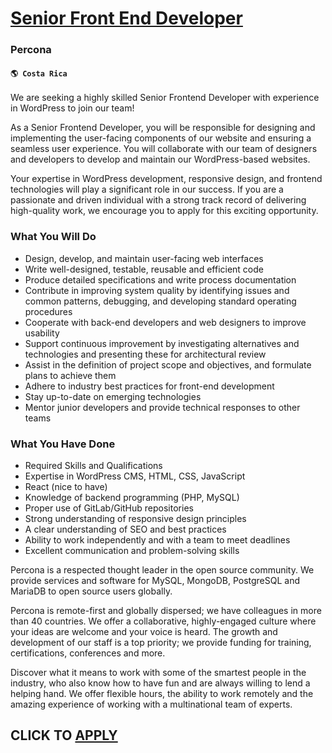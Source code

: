 # [Senior Front End Developer](https://www.remotewlb.com/apply/senior-front-end-developer-77558)  
### Percona  
#### `🌎 Costa Rica`  

We are seeking a highly skilled Senior Frontend Developer with experience in WordPress to join our team!

As a Senior Frontend Developer, you will be responsible for designing and implementing the user-facing components of our website and ensuring a seamless user experience. You will collaborate with our team of designers and developers to develop and maintain our WordPress-based websites.

Your expertise in WordPress development, responsive design, and frontend technologies will play a significant role in our success. If you are a passionate and driven individual with a strong track record of delivering high-quality work, we encourage you to apply for this exciting opportunity.

### What You Will Do

  * Design, develop, and maintain user-facing web interfaces
  * Write well-designed, testable, reusable and efficient code
  * Produce detailed specifications and write process documentation
  * Contribute in improving system quality by identifying issues and common patterns, debugging, and developing standard operating procedures
  * Cooperate with back-end developers and web designers to improve usability
  * Support continuous improvement by investigating alternatives and technologies and presenting these for architectural review
  * Assist in the definition of project scope and objectives, and formulate plans to achieve them
  * Adhere to industry best practices for front-end development
  * Stay up-to-date on emerging technologies
  * Mentor junior developers and provide technical responses to other teams

### What You Have Done

  * Required Skills and Qualifications
  * Expertise in WordPress CMS, HTML, CSS, JavaScript
  * React (nice to have)
  * Knowledge of backend programming (PHP, MySQL)
  * Proper use of GitLab/GitHub repositories
  * Strong understanding of responsive design principles
  * A clear understanding of SEO and best practices
  * Ability to work independently and with a team to meet deadlines
  * Excellent communication and problem-solving skills

Percona is a respected thought leader in the open source community. We provide services and software for MySQL, MongoDB, PostgreSQL and MariaDB to open source users globally.

Percona is remote-first and globally dispersed; we have colleagues in more than 40 countries. We offer a collaborative, highly-engaged culture where your ideas are welcome and your voice is heard. The growth and development of our staff is a top priority; we provide funding for training, certifications, conferences and more.

Discover what it means to work with some of the smartest people in the industry, who also know how to have fun and are always willing to lend a helping hand. We offer flexible hours, the ability to work remotely and the amazing experience of working with a multinational team of experts.

  
## CLICK TO [APPLY](https://www.remotewlb.com/apply/senior-front-end-developer-77558)


